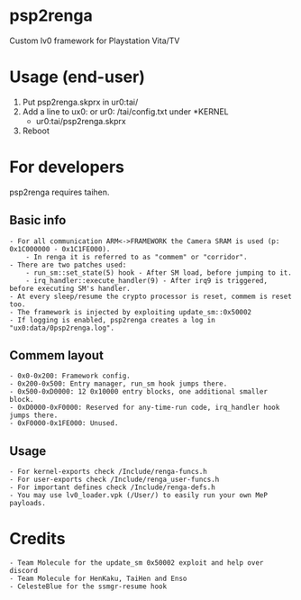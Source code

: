 # psp2renga
Custom lv0 framework for Playstation Vita/TV

# Usage (end-user)
1) Put psp2renga.skprx in ur0:tai/
2) Add a line to ux0: or ur0: /tai/config.txt under *KERNEL
	- ur0:tai/psp2renga.skprx
3) Reboot

# For developers
psp2renga requires taihen.

## Basic info
	- For all communication ARM<->FRAMEWORK the Camera SRAM is used (p: 0x1C000000 - 0x1C1FE000).
		- In renga it is referred to as "commem" or "corridor".
	- There are two patches used:
		- run_sm::set_state(5) hook - After SM load, before jumping to it.
		- irq_handler::execute_handler(9) - After irq9 is triggered, before executing SM's handler.
	- At every sleep/resume the crypto processor is reset, commem is reset too.
	- The framework is injected by exploiting update_sm::0x50002
	- If logging is enabled, psp2renga creates a log in "ux0:data/0psp2renga.log".

## Commem layout
	- 0x0-0x200: Framework config.
	- 0x200-0x500: Entry manager, run_sm hook jumps there.
	- 0x500-0xD0000: 12 0x10000 entry blocks, one additional smaller block.
	- 0xD0000-0xF0000: Reserved for any-time-run code, irq_handler hook jumps there.
	- 0xF0000-0x1FE000: Unused.

## Usage
	- For kernel-exports check /Include/renga-funcs.h
	- For user-exports check /Include/renga_user-funcs.h
	- For important defines check /Include/renga-defs.h
	- You may use lv0_loader.vpk (/User/) to easily run your own MeP payloads.

# Credits
	- Team Molecule for the update_sm 0x50002 exploit and help over discord
	- Team Molecule for HenKaku, TaiHen and Enso
	- CelesteBlue for the ssmgr-resume hook